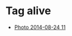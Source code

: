 <!--
title: Tag alive
date: 2020-06-28T14:43:49.491Z
tags:
-->
# Tag alive

 * [Photo 2014-08-24 11](95632345917.md)